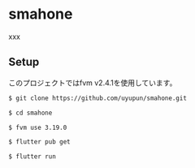 # smahone

xxx

## Setup

このプロジェクトではfvm v2.4.1を使用しています。

```bash
$ git clone https://github.com/uyupun/smahone.git

$ cd smahone

$ fvm use 3.19.0

$ flutter pub get

$ flutter run
```
